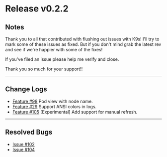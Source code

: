 # Release v0.2.2

## Notes

Thank you to all that contributed with flushing out issues with K9s! I'll try
to mark some of these issues as fixed. But if you don't mind grab the latest
rev and see if we're happier with some of the fixes!

If you've filed an issue please help me verify and close.

Thank you so much for your support!!

---

## Change Logs

+ [Feature #98](https://github.com/Ya-hwon/k9s/issues/98) Pod view with node name.
+ [Feature #29](https://github.com/Ya-hwon/k9s/issues/29) Support ANSI colors in logs.
+ [Feature #105](https://github.com/Ya-hwon/k9s/issues/29) [Experimental] Add support for manual refresh.

---

## Resolved Bugs

+ [Issue #102](https://github.com/Ya-hwon/k9s/issues/102)
+ [Issue #104](https://github.com/Ya-hwon/k9s/issues/104)